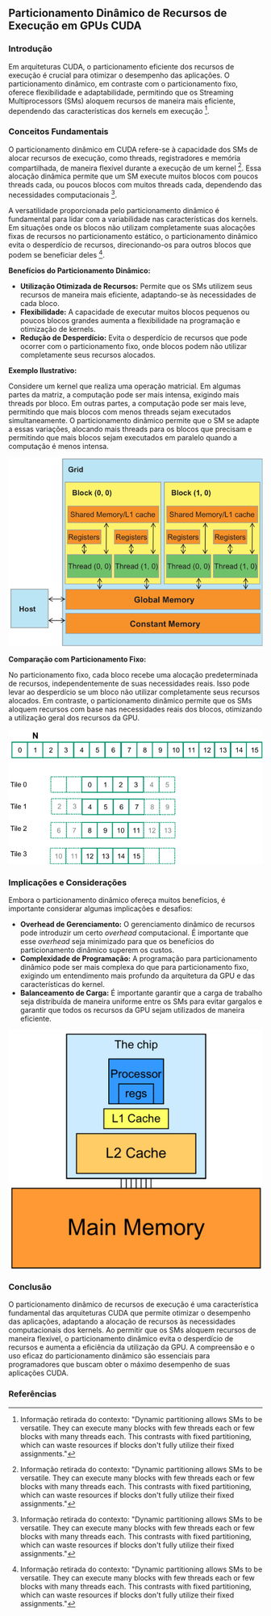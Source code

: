 ## Particionamento Dinâmico de Recursos de Execução em GPUs CUDA

### Introdução

Em arquiteturas CUDA, o particionamento eficiente dos recursos de execução é crucial para otimizar o desempenho das aplicações. O particionamento dinâmico, em contraste com o particionamento fixo, oferece flexibilidade e adaptabilidade, permitindo que os Streaming Multiprocessors (SMs) aloquem recursos de maneira mais eficiente, dependendo das características dos kernels em execução [^1].

### Conceitos Fundamentais

O particionamento dinâmico em CUDA refere-se à capacidade dos SMs de alocar recursos de execução, como threads, registradores e memória compartilhada, de maneira flexível durante a execução de um kernel [^1]. Essa alocação dinâmica permite que um SM execute muitos blocos com poucos threads cada, ou poucos blocos com muitos threads cada, dependendo das necessidades computacionais [^1].

A versatilidade proporcionada pelo particionamento dinâmico é fundamental para lidar com a variabilidade nas características dos kernels. Em situações onde os blocos não utilizam completamente suas alocações fixas de recursos no particionamento estático, o particionamento dinâmico evita o desperdício de recursos, direcionando-os para outros blocos que podem se beneficiar deles [^1].

**Benefícios do Particionamento Dinâmico:**

*   **Utilização Otimizada de Recursos:** Permite que os SMs utilizem seus recursos de maneira mais eficiente, adaptando-se às necessidades de cada bloco.
*   **Flexibilidade:** A capacidade de executar muitos blocos pequenos ou poucos blocos grandes aumenta a flexibilidade na programação e otimização de kernels.
*   **Redução de Desperdício:** Evita o desperdício de recursos que pode ocorrer com o particionamento fixo, onde blocos podem não utilizar completamente seus recursos alocados.

**Exemplo Ilustrativo:**

Considere um kernel que realiza uma operação matricial. Em algumas partes da matriz, a computação pode ser mais intensa, exigindo mais threads por bloco. Em outras partes, a computação pode ser mais leve, permitindo que mais blocos com menos threads sejam executados simultaneamente. O particionamento dinâmico permite que o SM se adapte a essas variações, alocando mais threads para os blocos que precisam e permitindo que mais blocos sejam executados em paralelo quando a computação é menos intensa.

![CUDA grid structure illustrating blocks, threads, and memory hierarchy.](./../images/image10.jpg)

**Comparação com Particionamento Fixo:**

No particionamento fixo, cada bloco recebe uma alocação predeterminada de recursos, independentemente de suas necessidades reais. Isso pode levar ao desperdício se um bloco não utilizar completamente seus recursos alocados. Em contraste, o particionamento dinâmico permite que os SMs aloquem recursos com base nas necessidades reais dos blocos, otimizando a utilização geral dos recursos da GPU.

![Illustration of array 'N' partitioning into tiles for CUDA processing, demonstrating data access patterns.](./../images/image7.jpg)

### Implicações e Considerações

Embora o particionamento dinâmico ofereça muitos benefícios, é importante considerar algumas implicações e desafios:

*   **Overhead de Gerenciamento:** O gerenciamento dinâmico de recursos pode introduzir um certo *overhead* computacional. É importante que esse *overhead* seja minimizado para que os benefícios do particionamento dinâmico superem os custos.
*   **Complexidade de Programação:** A programação para particionamento dinâmico pode ser mais complexa do que para particionamento fixo, exigindo um entendimento mais profundo da arquitetura da GPU e das características do kernel.
*   **Balanceamento de Carga:** É importante garantir que a carga de trabalho seja distribuída de maneira uniforme entre os SMs para evitar gargalos e garantir que todos os recursos da GPU sejam utilizados de maneira eficiente.

![Simplified memory hierarchy illustrating the relationship between main memory, caches, and the processor.](./../images/image5.jpg)

### Conclusão

O particionamento dinâmico de recursos de execução é uma característica fundamental das arquiteturas CUDA que permite otimizar o desempenho das aplicações, adaptando a alocação de recursos às necessidades computacionais dos kernels. Ao permitir que os SMs aloquem recursos de maneira flexível, o particionamento dinâmico evita o desperdício de recursos e aumenta a eficiência da utilização da GPU. A compreensão e o uso eficaz do particionamento dinâmico são essenciais para programadores que buscam obter o máximo desempenho de suas aplicações CUDA.

### Referências

[^1]: Informação retirada do contexto: "Dynamic partitioning allows SMs to be versatile. They can execute many blocks with few threads each or few blocks with many threads each. This contrasts with fixed partitioning, which can waste resources if blocks don't fully utilize their fixed assignments."

<!-- END -->